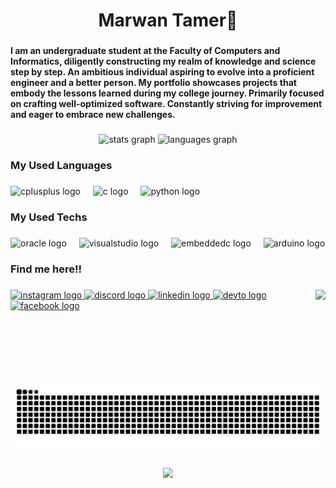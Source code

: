 <h1 align="center">Marwan Tamer👋</h1>

###

<h4 align="left">I am an undergraduate student at the Faculty of Computers and Informatics, diligently constructing my realm of knowledge and science step by step. An ambitious individual aspiring to evolve into a proficient engineer and a better person. My portfolio showcases projects that embody the lessons learned during my college journey. Primarily focused on crafting well-optimized software. Constantly striving for improvement and eager to embrace new challenges.</h4>

###

<div align="center">
  <img src="https://github-readme-stats.vercel.app/api?username=marwantamermo&hide_title=false&hide_rank=false&show_icons=true&include_all_commits=true&count_private=true&disable_animations=false&theme=dracula&locale=en&hide_border=false" height="150" alt="stats graph"  />
  <img src="https://github-readme-stats.vercel.app/api/top-langs?username=marwantamermo&locale=en&hide_title=false&layout=compact&card_width=320&langs_count=5&theme=dracula&hide_border=false" height="150" alt="languages graph"  />
</div>

###

<h3 align="left">My Used Languages</h3>

###

<div align="left">
  <img src="https://cdn.jsdelivr.net/gh/devicons/devicon/icons/cplusplus/cplusplus-original.svg" height="40" alt="cplusplus logo"  />
  <img width="12" />
  <img src="https://cdn.jsdelivr.net/gh/devicons/devicon/icons/c/c-original.svg" height="40" alt="c logo"  />
  <img width="12" />
  <img src="https://cdn.jsdelivr.net/gh/devicons/devicon/icons/python/python-original.svg" height="40" alt="python logo"  />
</div>

###

<h3 align="left">My Used Techs</h3>

###

<div align="left">
  <img src="https://cdn.jsdelivr.net/gh/devicons/devicon/icons/oracle/oracle-original.svg" height="40" alt="oracle logo"  />
  <img width="12" />
  <img src="https://cdn.jsdelivr.net/gh/devicons/devicon/icons/visualstudio/visualstudio-plain.svg" height="40" alt="visualstudio logo"  />
  <img width="12" />
  <img src="https://cdn.jsdelivr.net/gh/devicons/devicon/icons/embeddedc/embeddedc-original.svg" height="40" alt="embeddedc logo"  />
  <img width="12" />
  <img src="https://cdn.jsdelivr.net/gh/devicons/devicon/icons/arduino/arduino-original.svg" height="40" alt="arduino logo"  />
</div>

###

<h3 align="left">Find me here!!</h3>

###

<img align="right" height="150" src="https://i.pinimg.com/originals/7d/fb/93/7dfb938ed0024eb99ef3580dbefdf957.gif"  />

###

<div align="left">
  <a href="https://www.instagram.com/exquisitemaro/" target="_blank">
    <img src="https://raw.githubusercontent.com/maurodesouza/profile-readme-generator/master/src/assets/icons/social/instagram/default.svg" width="60" height="40" alt="instagram logo"  />
  </a>
  <a href="https://discord.com/channels/@https://discord.com/@marwantamermo" target="_blank">
    <img src="https://raw.githubusercontent.com/maurodesouza/profile-readme-generator/master/src/assets/icons/social/discord/default.svg" width="60" height="40" alt="discord logo"  />
  </a>
  <a href="www.linkedin.com/in/marwan-tamer-abdelmoneim" target="_blank">
    <img src="https://raw.githubusercontent.com/maurodesouza/profile-readme-generator/master/src/assets/icons/social/linkedin/default.svg" width="60" height="40" alt="linkedin logo"  />
  </a>
  <a href="https://dev.to/marwantamermo" target="_blank">
    <img src="https://raw.githubusercontent.com/maurodesouza/profile-readme-generator/master/src/assets/icons/social/devto/default.svg" width="60" height="40" alt="devto logo"  />
  </a>
  <a href="https://www.facebook.com/profile.php?id=100086125008558" target="_blank">
    <img src="https://raw.githubusercontent.com/maurodesouza/profile-readme-generator/master/src/assets/icons/social/facebook/default.svg" width="60" height="40" alt="facebook logo"  />
  </a>
</div>

###

<br clear="both">

<img src="https://raw.githubusercontent.com/marwantamermo/marwantamermo/output/snake.svg" alt="Snake animation" />

###

<div align="center">
  <img src="https://visitor-badge.laobi.icu/badge?page_id=marwantamermo.marwantamermo&left_color=midnightblue&right_color=azure&left_text=Views"  />
</div>

###

